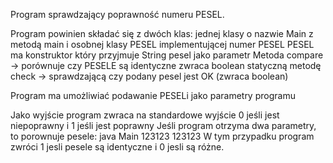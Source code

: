 Program sprawdzający poprawność numeru PESEL.

Program powinien składać się z dwóch klas: jednej klasy o nazwie Main z metodą main i osobnej klasy PESEL implementującej numer PESEL
PESEL ma konstruktor który przyjmuje String pesel jako parametr
Metoda compare -> porównuje czy PESELE są identyczne zwraca boolean
statyczną metodę check ->  sprawdzającą czy podany pesel jest OK (zwraca boolean)

Program ma umożliwiać podawanie PESELi jako parametry programu

Jako wyjście program zwraca na standardowe wyjście 0 jeśli jest niepoprawny i 1 jeśli jest poprawny
Jeśli program otrzyma dwa parametry, to porownuje pesele: java Main 123123 123123 W tym przypadku program zwróci 1 jesli pesele są identyczne i 0 jesli są różne.
